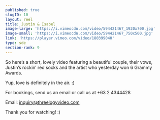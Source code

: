 ```yaml
---
published: true
slugID: 10
layout: reel
title: Justin & Isabel
image-large: 'https://i.vimeocdn.com/video/594421467_1920x700.jpg'
image-small: 'https://i.vimeocdn.com/video/594421467_750x500.jpg'
link: 'https://player.vimeo.com/video/180399040'
type: sde
section-rank: 9
---
```

So here’s a short, lovely video featuring a beautiful couple, their vows, Justin’s rockin’ red socks and the artist who yesterday won 6 Grammy Awards.

Yup, love is definitely in the air. :)

For bookings, send us an email or call us at +63 2 4344428

Email: inquiry@threelogyvideo.com

Thank you for watching! :)
